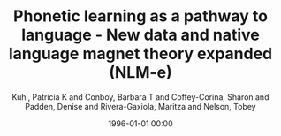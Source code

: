 ---
layout: post
title: Phonetic learning as a pathway to language - New data and native language magnet theory expanded (NLM-e)

date: 1996-01-01 00:00
author: Kuhl, Patricia K and Conboy, Barbara T and Coffey-Corina, Sharon and Padden, Denise and Rivera-Gaxiola, Maritza and Nelson, Tobey
tags: ["effects of linguistic experience","event-related potentials","language development","neural commitment","theories of speech perception"]
journal: Philosophical Transactions of the Royal Society B Biological Sciences

link: https://doi.org/10.1098/rstb.2007.2154

year: 2008
---